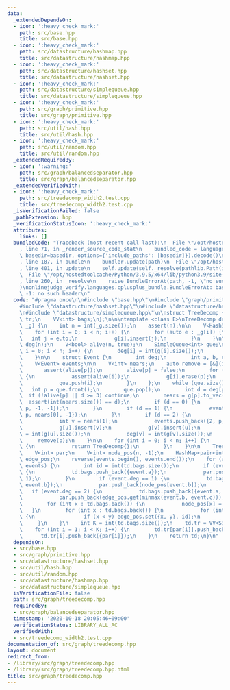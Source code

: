 ```yaml
---
data:
  _extendedDependsOn:
  - icon: ':heavy_check_mark:'
    path: src/base.hpp
    title: src/base.hpp
  - icon: ':heavy_check_mark:'
    path: src/datastructure/hashmap.hpp
    title: src/datastructure/hashmap.hpp
  - icon: ':heavy_check_mark:'
    path: src/datastructure/hashset.hpp
    title: src/datastructure/hashset.hpp
  - icon: ':heavy_check_mark:'
    path: src/datastructure/simplequeue.hpp
    title: src/datastructure/simplequeue.hpp
  - icon: ':heavy_check_mark:'
    path: src/graph/primitive.hpp
    title: src/graph/primitive.hpp
  - icon: ':heavy_check_mark:'
    path: src/util/hash.hpp
    title: src/util/hash.hpp
  - icon: ':heavy_check_mark:'
    path: src/util/random.hpp
    title: src/util/random.hpp
  _extendedRequiredBy:
  - icon: ':warning:'
    path: src/graph/balancedseparator.hpp
    title: src/graph/balancedseparator.hpp
  _extendedVerifiedWith:
  - icon: ':heavy_check_mark:'
    path: src/treedecomp_width2.test.cpp
    title: src/treedecomp_width2.test.cpp
  _isVerificationFailed: false
  _pathExtension: hpp
  _verificationStatusIcon: ':heavy_check_mark:'
  attributes:
    links: []
  bundledCode: "Traceback (most recent call last):\n  File \"/opt/hostedtoolcache/Python/3.9.5/x64/lib/python3.9/site-packages/onlinejudge_verify/documentation/build.py\"\
    , line 71, in _render_source_code_stat\n    bundled_code = language.bundle(stat.path,\
    \ basedir=basedir, options={'include_paths': [basedir]}).decode()\n  File \"/opt/hostedtoolcache/Python/3.9.5/x64/lib/python3.9/site-packages/onlinejudge_verify/languages/cplusplus.py\"\
    , line 187, in bundle\n    bundler.update(path)\n  File \"/opt/hostedtoolcache/Python/3.9.5/x64/lib/python3.9/site-packages/onlinejudge_verify/languages/cplusplus_bundle.py\"\
    , line 401, in update\n    self.update(self._resolve(pathlib.Path(included), included_from=path))\n\
    \  File \"/opt/hostedtoolcache/Python/3.9.5/x64/lib/python3.9/site-packages/onlinejudge_verify/languages/cplusplus_bundle.py\"\
    , line 260, in _resolve\n    raise BundleErrorAt(path, -1, \"no such header\"\
    )\nonlinejudge_verify.languages.cplusplus_bundle.BundleErrorAt: base.hpp: line\
    \ -1: no such header\n"
  code: "#pragma once\n\n#include \"base.hpp\"\n#include \"graph/primitive.hpp\"\n\
    #include \"datastructure/hashset.hpp\"\n#include \"datastructure/hashmap.hpp\"\
    \n#include \"datastructure/simplequeue.hpp\"\n\nstruct TreeDecomp {\n    VV<SimpleEdge>\
    \ tr;\n    VV<int> bags;\n};\n\n\ntemplate <class E>\nTreeDecomp decomp_width2(VV<E>\
    \ _g) {\n    int n = int(_g.size());\n    assert(n);\n\n    V<HashSet<int>> g(n);\n\
    \    for (int i = 0; i < n; i++) {\n        for (auto e : _g[i]) {\n         \
    \   int j = e.to;\n            g[i].insert(j);\n        }\n    }\n\n    V<int>\
    \ deg(n);\n    V<bool> alive(n, true);\n    SimpleQueue<int> que;\n    for (int\
    \ i = 0; i < n; i++) {\n        deg[i] = int(g[i].size());\n        que.push(i);\n\
    \    }\n\n    struct Event {\n        int deg;\n        int a, b, c;\n    };\n\
    \    V<Event> events;\n\n    V<int> nears;\n    auto remove = [&](int p) {\n \
    \       assert(alive[p]);\n        alive[p] = false;\n        for (int i: nears)\
    \ {\n            assert(alive[i]);\n            g[i].erase(p);\n            deg[i]--;\n\
    \            que.push(i);\n        }\n    };\n    while (que.size()) {\n     \
    \   int p = que.front();\n        que.pop();\n        int d = deg[p];\n      \
    \  if (!alive[p] || d >= 3) continue;\n        nears = g[p].to_vec();\n      \
    \  assert(int(nears.size()) == d);\n        if (d == 0) {\n            events.push_back({0,\
    \ p, -1, -1});\n        }\n        if (d == 1) {\n            events.push_back({1,\
    \ p, nears[0], -1});\n        }\n        if (d == 2) {\n            int u = nears[0];\n\
    \            int v = nears[1];\n            events.push_back({2, p, u, v});\n\
    \            g[u].insert(v);\n            g[v].insert(u);\n            deg[u]\
    \ = int(g[u].size());\n            deg[v] = int(g[v].size());\n        }\n   \
    \     remove(p);\n    }\n\n    for (int i = 0; i < n; i++) {\n        if (alive[i])\
    \ {\n            return TreeDecomp{};\n        }\n    }\n\n    TreeDecomp td;\n\
    \    V<int> par;\n    V<int> node_pos(n, -1);\n    HashMap<pair<int, int>, int>\
    \ edge_pos;\n    reverse(events.begin(), events.end());\n    for (auto event :\
    \ events) {\n        int id = int(td.bags.size());\n        if (event.deg == 0)\
    \ {\n            td.bags.push_back({event.a});\n            par.push_back(id -\
    \ 1);\n        }\n        if (event.deg == 1) {\n            td.bags.push_back({event.a,\
    \ event.b});\n            par.push_back(node_pos[event.b]);\n        }\n     \
    \   if (event.deg == 2) {\n            td.bags.push_back({event.a, event.b, event.c});\n\
    \            par.push_back(edge_pos.get(minmax(event.b, event.c)));\n        }\n\
    \        for (int x : td.bags.back()) {\n            node_pos[x] = id;\n     \
    \   }\n        for (int x : td.bags.back()) {\n            for (int y : td.bags.back())\
    \ {\n                if (x < y) edge_pos.set({x, y}, id);\n            }\n   \
    \     }\n    }\n    int K = int(td.bags.size());\n    td.tr = VV<SimpleEdge>(K);\n\
    \    for (int i = 1; i < K; i++) {\n        td.tr[par[i]].push_back({i});\n  \
    \      td.tr[i].push_back({par[i]});\n    }\n    return td;\n}\n"
  dependsOn:
  - src/base.hpp
  - src/graph/primitive.hpp
  - src/datastructure/hashset.hpp
  - src/util/hash.hpp
  - src/util/random.hpp
  - src/datastructure/hashmap.hpp
  - src/datastructure/simplequeue.hpp
  isVerificationFile: false
  path: src/graph/treedecomp.hpp
  requiredBy:
  - src/graph/balancedseparator.hpp
  timestamp: '2020-10-18 20:05:46+09:00'
  verificationStatus: LIBRARY_ALL_AC
  verifiedWith:
  - src/treedecomp_width2.test.cpp
documentation_of: src/graph/treedecomp.hpp
layout: document
redirect_from:
- /library/src/graph/treedecomp.hpp
- /library/src/graph/treedecomp.hpp.html
title: src/graph/treedecomp.hpp
---
```

